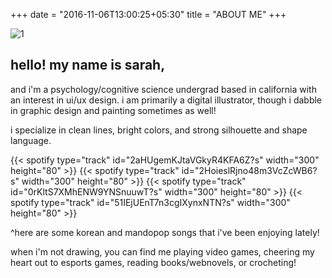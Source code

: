 +++
date = "2016-11-06T13:00:25+05:30"
title = "ABOUT ME"
+++

![1]

## hello! my name is sarah,
and i'm a psychology/cognitive science undergrad based in california with an interest in ui/ux design. i am primarily a digital illustrator, though i dabble in graphic design and painting sometimes as well!

i specialize in clean lines, bright colors, and strong silhouette and shape language.

{{< spotify type="track" id="2aHUgemKJtaVGkyR4KFA6Z?s" width="300" height="80" >}}
{{< spotify type="track" id="2HoieslRjno48m3VcZcWB6?s" width="300" height="80" >}}
{{< spotify type="track" id="0rKltS7XMhENW9YNSnuuwT?s" width="300" height="80" >}}
{{< spotify type="track" id="51IEjUEnT7n3cgIXynxNTN?s" width="300" height="80" >}}

^here are some korean and mandopop songs that i've been enjoying lately!

when i'm not drawing, you can find me playing video games, cheering my heart out to esports games, reading books/webnovels, or crocheting!


[1]: /img/portfolio/new.png